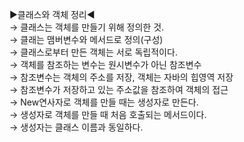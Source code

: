▶클래스와 객체 정리◀<br>
    → 클래스는 객체를 만들기 위해 정의한 것.<br>
→ 클래는 맴버변수와 메서드로 정의(구성)<br>
→ 클래스로부터 만든 객체는 서로 독립적이다.<br>
→ 객체를 참조하는 변수는 원시변수가 아닌 참조변수<br>
→ 참조변수는 객체의 주소를 저장, 객체는 자바의 힙영역 저장<br>
→ 참조변수가 저장하고 있는 주소값을 참조하여 객체의 접근<br>
→ New연사자로 객체를 만들 때는 생성자로 만든다.<br>
→ 생성자로 객체를 만들 때 처음 호출되는 메서드이다.<br>
→ 생성자는 클래스 이름과 동일하다.<br>
